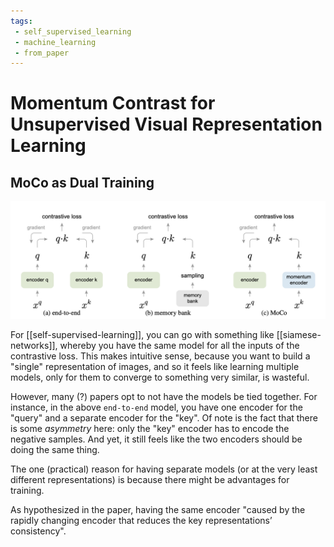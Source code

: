 ```yaml
---
tags:
 - self_supervised_learning
 - machine_learning
 - from_paper
---
```


# Momentum Contrast for Unsupervised Visual Representation Learning

## MoCo as Dual Training

![Conceptual comparison of three contrastive loss mechanisms](img/moco.png)

For [[self-supervised-learning]], you can go with something like [[siamese-networks]], whereby you have the same model for all the inputs of the contrastive loss. This makes intuitive sense, because you want to build a "single" representation of images, and so it feels like learning multiple models, only for them to converge to something very similar, is wasteful.

However, many (?) papers opt to not have the models be tied together. For instance, in the above `end-to-end` model, you have one encoder for the "query" and a separate encoder for the "key". Of note is the fact that there is some *asymmetry* here: only the "key" encoder has to encode the negative samples. And yet, it still feels like the two encoders should be doing the same thing.

The one (practical) reason for having separate models (or at the very least different representations) is because there might be advantages for training. 

As hypothesized in the paper, having the same encoder
"caused by the rapidly changing encoder that reduces the key representations’ consistency".